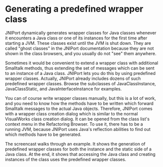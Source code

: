 # Generating a predefined wrapper class

JNIPort dynamically generates wrapper classes for Java classes whenever it encounters a Java class or one of its instances for the first time after starting a JVM. These classes exist until the JVM is shut down. They are called "ghost classes" in the JNIPort documentation because they are not shown in the class browsers, and you usually do not "see" them anywhere.

Sometimes it would be convenient to extend a wrapper class with additional Smalltalk methods, thus extending the set of messages which can be sent to an instance of a Java class. JNIPort lets you do this by using predefined wrapper classes. Actually, JNIPort already includes dozens of such predefined wrapper classes. Browse the subclasses of JavaClassInstance, JavaClassStatic, and JavaInterfaceInstance for examples.

You can of course write wrapper classes manually, but this is a lot of work, and you need to know how the methods have to be written which forward Smalltalk messages to the actual Java objects. Therefore, JNIPort comes with a wrapper class creation dialog which is similar to the normal VisualWorks class creation dialog. It can be opened from the class list's context menu in the Refactoring Browser. To use it, there has to be a running JVM, because JNIPort uses Java's reflection abilities to find out which methods have to be generated.

The screencast walks through an example. It shows the generation of predefined wrapper classes for both the instance and the static side of a Java class. At the end, it shows that accessing the Java class and creating instances of the class uses the predefined wrapper classes.